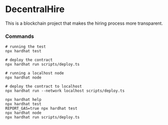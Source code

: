 # DecentralHire

This is a blockchain project that makes the hiring process more transparent.


### Commands

```shell
# running the test
npx hardhat test

# deploy the contract
npx hardhat run scripts/deploy.ts

# running a localhost node
npx hardhat node

# deploy the contract to localhost
npx hardhat run --network localhost scripts/deploy.ts
```


```shell
npx hardhat help
npx hardhat test
REPORT_GAS=true npx hardhat test
npx hardhat node
npx hardhat run scripts/deploy.ts
```
